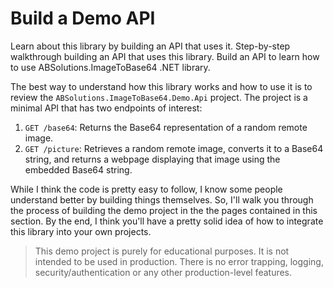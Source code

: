 # Build a Demo API

<link-summary>Learn about this library by building an API that uses it.</link-summary>
<card-summary>Step-by-step walkthrough building an API that uses this library.</card-summary>
<web-summary>Build an API to learn how to use ABSolutions.ImageToBase64 .NET library.</web-summary>

The best way to understand how this library works and how to use it is to review the
`ABSolutions.ImageToBase64.Demo.Api` project. The project is a minimal API that has two endpoints of interest:

1. `GET /base64`: Returns the Base64 representation of a random remote image.
2. `GET /picture`: Retrieves a random remote image, converts it to a Base64 string, and returns a webpage displaying
   that image using the embedded Base64 string.

While I think the code is pretty easy to follow, I know some people understand better by building things themselves. So,
I'll walk you through the process of building the demo project in the the pages contained in this section. By the end, I
think you'll have a pretty solid idea of how to integrate this library into your own projects.

> This demo project is purely for educational purposes. It is not intended to be used in production. There is no error
> trapping, logging, security/authentication or any other production-level features.
